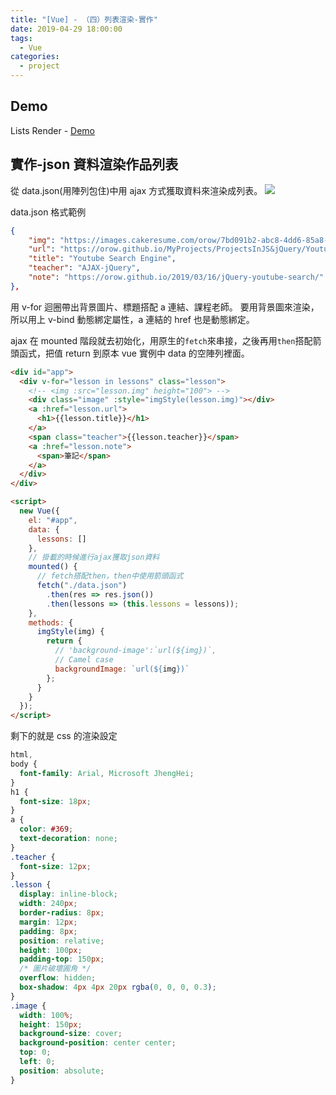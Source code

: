 ```yaml
---
title: "[Vue] - （四）列表渲染-實作"
date: 2019-04-29 18:00:00
tags:
  - Vue
categories:
  - project
---
```

## Demo

Lists Render - [Demo](https://orow.github.io/MyProjects/myVue/v-for-json-sideproject/index.html)

## 實作-json 資料渲染作品列表

從 data.json(用陣列包住)中用 ajax 方式獲取資料來渲染成列表。
![](https://i.imgur.com/9eIcU8P.png)

data.json 格式範例

```json
{
    "img": "https://images.cakeresume.com/orow/7bd091b2-abc8-4dd6-85a8-850ba0d7802c.png",
    "url": "https://orow.github.io/MyProjects/ProjectsInJS&jQuery/YoutubeSearchEngine/index.html",
    "title": "Youtube Search Engine",
    "teacher": "AJAX-jQuery",
    "note": "https://orow.github.io/2019/03/16/jQuery-youtube-search/"
},
```

用 v-for 迴圈帶出背景圖片、標題搭配 a 連結、課程老師。
要用背景圖來渲染，所以用上 v-bind 動態綁定屬性，a 連結的 href 也是動態綁定。

ajax 在 mounted 階段就去初始化，用原生的`fetch`來串接，之後再用`then`搭配箭頭函式，把值 return 到原本 vue 實例中 data 的空陣列裡面。

```html
<div id="app">
  <div v-for="lesson in lessons" class="lesson">
    <!-- <img :src="lesson.img" height="100"> -->
    <div class="image" :style="imgStyle(lesson.img)"></div>
    <a :href="lesson.url">
      <h1>{{lesson.title}}</h1>
    </a>
    <span class="teacher">{{lesson.teacher}}</span>
    <a :href="lesson.note">
      <span>筆記</span>
    </a>
  </div>
</div>

<script>
  new Vue({
    el: "#app",
    data: {
      lessons: []
    },
    // 掛載的時候進行ajax獲取json資料
    mounted() {
      // fetch搭配then，then中使用箭頭函式
      fetch("./data.json")
        .then(res => res.json())
        .then(lessons => (this.lessons = lessons));
    },
    methods: {
      imgStyle(img) {
        return {
          // 'background-image':`url(${img})`,
          // Camel case
          backgroundImage: `url(${img})`
        };
      }
    }
  });
</script>
```

剩下的就是 css 的渲染設定

```css
html,
body {
  font-family: Arial, Microsoft JhengHei;
}
h1 {
  font-size: 18px;
}
a {
  color: #369;
  text-decoration: none;
}
.teacher {
  font-size: 12px;
}
.lesson {
  display: inline-block;
  width: 240px;
  border-radius: 8px;
  margin: 12px;
  padding: 8px;
  position: relative;
  height: 100px;
  padding-top: 150px;
  /* 圖片破壞圓角 */
  overflow: hidden;
  box-shadow: 4px 4px 20px rgba(0, 0, 0, 0.3);
}
.image {
  width: 100%;
  height: 150px;
  background-size: cover;
  background-position: center center;
  top: 0;
  left: 0;
  position: absolute;
}
```
